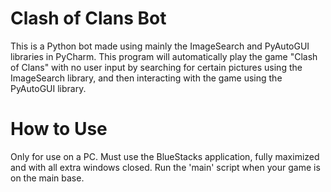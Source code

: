 # Clash of Clans Bot
This is a Python bot made using mainly the ImageSearch and PyAutoGUI libraries in PyCharm. This program will automatically play the game "Clash of Clans" with no user input by searching for certain pictures using the ImageSearch library, and then interacting with the game using the PyAutoGUI library.

# How to Use
Only for use on a PC. Must use the BlueStacks application, fully maximized and with all extra windows closed. Run the 'main' script when your game is on the main base.
